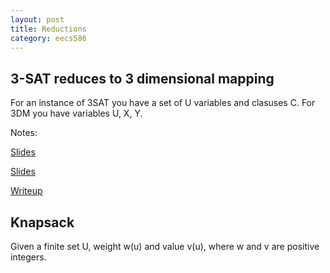 ```yaml
---
layout: post
title: Reductions 
category: eecs586
---
```

## 3-SAT reduces to 3 dimensional mapping
For an instance of 3SAT you have a set of U variables and clasuses C. For 3DM you have variables U, X, Y. 

Notes:

[Slides](https://www.cs.cmu.edu/~ckingsf/bioinfo-lectures/3dm.pdf)

[Slides](http://courses.cs.vt.edu/cs5114/spring2009/lectures/lecture24-np-complete-problems.pdf)

[Writeup](http://www.cs.berkeley.edu/~vazirani/algorithms/chap8.pdf)

## Knapsack
Given a finite set U, weight w(u) and value v(u), where w and v are positive integers. 
